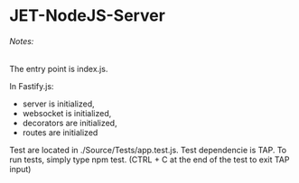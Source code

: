 # JET-NodeJS-Server
###### Notes:
The entry point is index.js.

In Fastify.js:
- server is initialized,
- websocket is initialized,
- decorators are initialized,
- routes are initialized

Test are located in ./Source/Tests/app.test.js. Test dependencie is TAP.
To run tests, simply type npm test. (CTRL + C at the end of the test to exit TAP input)